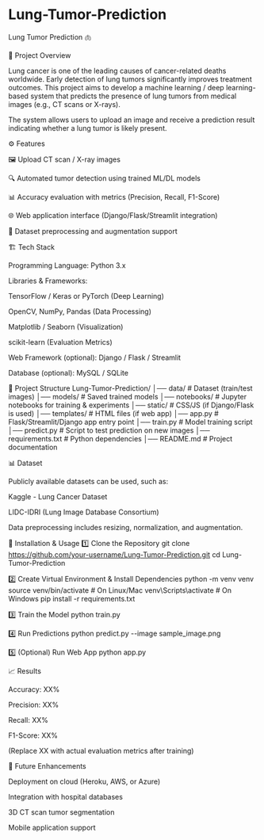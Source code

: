 # Lung-Tumor-Prediction
Lung Tumor Prediction 🫁

📌 Project Overview

Lung cancer is one of the leading causes of cancer-related deaths worldwide. Early detection of lung tumors significantly improves treatment outcomes.
This project aims to develop a machine learning / deep learning-based system that predicts the presence of lung tumors from medical images (e.g., CT scans or X-rays).

The system allows users to upload an image and receive a prediction result indicating whether a lung tumor is likely present.

⚙️ Features

🖼️ Upload CT scan / X-ray images

🔍 Automated tumor detection using trained ML/DL models

📊 Accuracy evaluation with metrics (Precision, Recall, F1-Score)

🌐 Web application interface (Django/Flask/Streamlit integration)

📂 Dataset preprocessing and augmentation support

🏗️ Tech Stack

Programming Language: Python 3.x

Libraries & Frameworks:

TensorFlow / Keras or PyTorch (Deep Learning)

OpenCV, NumPy, Pandas (Data Processing)

Matplotlib / Seaborn (Visualization)

scikit-learn (Evaluation Metrics)

Web Framework (optional): Django / Flask / Streamlit

Database (optional): MySQL / SQLite

📂 Project Structure
Lung-Tumor-Prediction/
│── data/                # Dataset (train/test images)
│── models/              # Saved trained models
│── notebooks/           # Jupyter notebooks for training & experiments
│── static/              # CSS/JS (if Django/Flask is used)
│── templates/           # HTML files (if web app)
│── app.py               # Flask/Streamlit/Django app entry point
│── train.py             # Model training script
│── predict.py           # Script to test prediction on new images
│── requirements.txt     # Python dependencies
│── README.md            # Project documentation

📊 Dataset

Publicly available datasets can be used, such as:

Kaggle - Lung Cancer Dataset

LIDC-IDRI (Lung Image Database Consortium)

Data preprocessing includes resizing, normalization, and augmentation.

🚀 Installation & Usage
1️⃣ Clone the Repository
git clone https://github.com/your-username/Lung-Tumor-Prediction.git
cd Lung-Tumor-Prediction

2️⃣ Create Virtual Environment & Install Dependencies
python -m venv venv
source venv/bin/activate   # On Linux/Mac
venv\Scripts\activate      # On Windows
pip install -r requirements.txt

3️⃣ Train the Model
python train.py

4️⃣ Run Predictions
python predict.py --image sample_image.png

5️⃣ (Optional) Run Web App
python app.py



📈 Results

Accuracy: XX%

Precision: XX%

Recall: XX%

F1-Score: XX%

(Replace XX with actual evaluation metrics after training)

📌 Future Enhancements

Deployment on cloud (Heroku, AWS, or Azure)

Integration with hospital databases

3D CT scan tumor segmentation

Mobile application support

